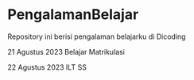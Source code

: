 # PengalamanBelajar
Repository ini berisi pengalaman belajarku di Dicoding

21 Agustus 2023
  Belajar Matrikulasi

22 Agustus 2023
  ILT SS
